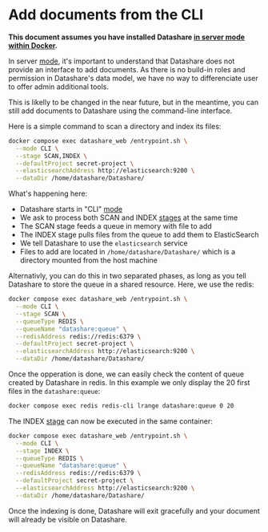 # Add documents from the CLI

**This document assumes you have installed Datashare [in server mode within Docker](/server-mode/install-with-docker.md).**

In server [mode](/concepts/running-modes.md), it's important to understand that Datashare does not provide an interface to add documents. As there is no build-in roles and permission in Datashare's data model, 
we have no way to differenciate user to offer admin additional tools.

This is likelly to be changed in the near future, but in the meantime, you can still add documents
to Datashare using the command-line interface.

Here is a simple command to scan a directory and index its files:

```bash
docker compose exec datashare_web /entrypoint.sh \
  --mode CLI \
  --stage SCAN,INDEX \
  --defaultProject secret-project \
  --elasticsearchAddress http://elasticsearch:9200 \
  --dataDir /home/datashare/Datashare/
```

What's happening here:

* Datashare starts in "CLI" [mode](/concepts/running-modes.md)
* We ask to process both SCAN and INDEX [stages](/concepts/cli-stages.md) at the same time
* The SCAN stage feeds a queue in memory with file to add
* The INDEX stage pulls files from the queue to add them to ElasticSearch
* We tell Datashare to use the `elasticsearch` service
* Files to add are located in `/home/datashare/Datashare/` which is a directory mounted from the host machine

Alternativly, you can do this in two separated phases, as long as you tell Datashare to 
store the queue in a shared resource. Here, we use the redis:

```bash
docker compose exec datashare_web /entrypoint.sh \
  --mode CLI \
  --stage SCAN \
  --queueType REDIS \
  --queueName "datashare:queue" \
  --redisAddress redis://redis:6379 \
  --defaultProject secret-project \
  --elasticsearchAddress http://elasticsearch:9200 \
  --dataDir /home/datashare/Datashare/
```

Once the opperation is done, we can easily check the content of queue created by Datashare in redis.
In this example we only display the 20 first files in the `datashare:queue`:

```bash
docker compose exec redis redis-cli lrange datashare:queue 0 20
```

The INDEX [stage](/concepts/cli-stages.md) can now be executed in the same container:

```bash
docker compose exec datashare_web /entrypoint.sh \
  --mode CLI \
  --stage INDEX \
  --queueType REDIS \
  --queueName "datashare:queue" \
  --redisAddress redis://redis:6379 \
  --defaultProject secret-project \
  --elasticsearchAddress http://elasticsearch:9200 \
  --dataDir /home/datashare/Datashare/
```

Once the indexing is done, Datashare will exit gracefully and your document will already
be visible on Datashare.
